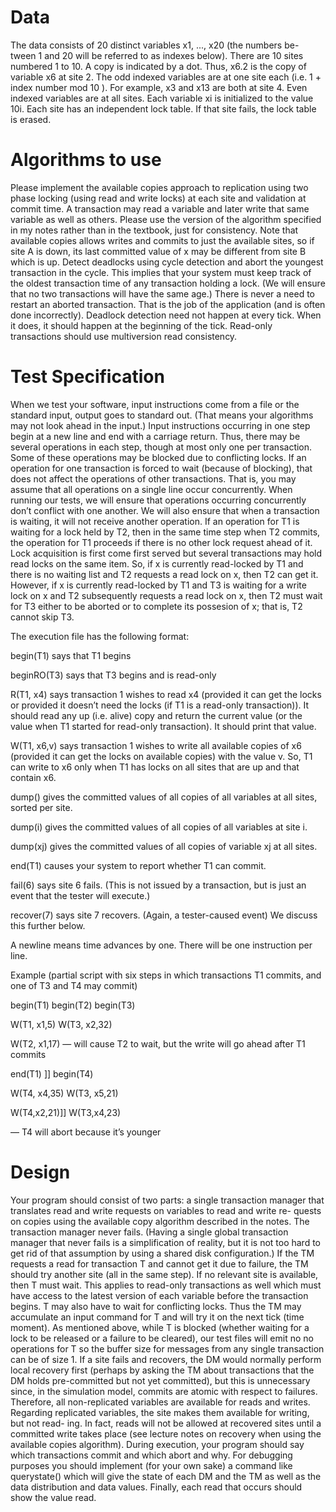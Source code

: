 # Data
The data consists of 20 distinct variables x1, ..., x20 (the numbers be- tween 1 and 20 will be referred to as indexes below). There are 10 sites numbered 1 to 10. A copy is indicated by a dot. Thus, x6.2 is the copy of variable x6 at site 2. The odd indexed variables are at one site each (i.e. 1 + index number mod 10 ). For example, x3 and x13 are both at site 4. Even indexed variables are at all sites. Each variable xi is initialized to the value 10i. Each site has an independent lock table. If that site fails, the lock table is erased.
# Algorithms to use
Please implement the available copies approach to replication using two phase locking (using read and write locks) at each site and validation at commit time. A transaction may read a variable and later write that same variable as well as others. Please use the version of the algorithm specified in my notes rather than in the textbook, just for consistency. Note that available copies allows writes and commits to just the available sites, so if site A is down, its last committed value of x may be different from site B which is up.
Detect deadlocks using cycle detection and abort the youngest transaction in the cycle. This implies that your system must keep track of the oldest transaction time of any transaction holding a lock. (We will ensure that no two transactions will have the same age.) There is never a need to restart an aborted transaction. That is the job of the application (and is often done incorrectly). Deadlock detection need not happen at every tick. When it does, it should happen at the beginning of the tick.
Read-only transactions should use multiversion read consistency.

# Test Specification
When we test your software, input instructions come from a file or the standard input, output goes to standard out. (That means your algorithms may not look ahead in the input.) Input instructions occurring in one step begin at a new line and end with a carriage return. Thus, there may be several operations in each step, though at most only one per transaction. Some of these operations may be blocked due to conflicting locks. If an operation for one transaction is forced to wait (because of blocking), that does not affect the operations of other transactions. That is, you may assume that all operations on a single line occur concurrently. When running our tests, we will ensure that operations occurring concurrently don’t conflict with one another. We will also ensure that when a transaction is waiting, it will not receive another operation.
If an operation for T1 is waiting for a lock held by T2, then in the same time step when T2 commits, the operation for T1 proceeds if there is no other lock request ahead of it. Lock acquisition is first come first served but several transactions may hold read locks on the same item. So, if x is currently read-locked by T1 and there is no waiting list and T2 requests a read lock on x, then T2 can get it. However, if x is currently read-locked by T1 and T3 is waiting for a write lock on x and T2 subsequently requests a read lock on x, then T2 must wait for T3 either to be aborted or to complete its possesion of x; that is, T2 cannot skip T3.

The execution file has the following format:

begin(T1) says that T1 begins

beginRO(T3) says that T3 begins and is read-only

R(T1, x4) says transaction 1 wishes to read x4 (provided it can get the locks or provided it doesn’t need the locks (if T1 is a read-only transaction)). It should read any up (i.e. alive) copy and return the current value (or the value when T1 started for read-only transaction). It should print that value.

W(T1, x6,v) says transaction 1 wishes to write all available copies of x6 (provided it can get the locks on available copies) with the value v. So, T1 can write to x6 only when T1 has locks on all sites that are up and that contain x6.

dump() gives the committed values of all copies of all variables at all sites, sorted per site.

dump(i) gives the committed values of all copies of all variables at site i.

dump(xj) gives the committed values of all copies of variable xj at all sites.

end(T1) causes your system to report whether T1 can commit.

fail(6) says site 6 fails. (This is not issued by a transaction, but is just an event that the tester will execute.)

recover(7) says site 7 recovers. (Again, a tester-caused event) We discuss this further below.

A newline means time advances by one. There will be one instruction per line.

Example (partial script with six steps in which transactions T1 commits, and one of T3 and T4 may commit)

begin(T1) begin(T2) begin(T3)

W(T1, x1,5)  W(T3, x2,32)

W(T2, x1,17) — will cause T2 to wait, but the write will go ahead after T1 commits

end(T1) ]] begin(T4)

W(T4, x4,35) W(T3, x5,21)

W(T4,x2,21)]] W(T3,x4,23)

— T4 will abort because it’s younger

# Design
Your program should consist of two parts: a single transaction manager that translates read and write requests on variables to read and write re- quests on copies using the available copy algorithm described in the notes. The transaction manager never fails. (Having a single global transaction manager that never fails is a simplification of reality, but it is not too hard to get rid of that assumption by using a shared disk configuration.)
If the TM requests a read for transaction T and cannot get it due to failure, the TM should try another site (all in the same step). If no relevant site is available, then T must wait. This applies to read-only transactions as well which must have access to the latest version of each variable before the transaction begins. T may also have to wait for conflicting locks. Thus the TM may accumulate an input command for T and will try it on the next tick (time moment). As mentioned above, while T is blocked (whether waiting for a lock to be released or a failure to be cleared), our test files will emit no no operations for T so the buffer size for messages from any single transaction can be of size 1.
If a site fails and recovers, the DM would normally perform local recovery first (perhaps by asking the TM about transactions that the DM holds pre-committed but not yet committed), but this is unnecessary since, in the simulation model, commits are atomic with respect to failures. Therefore, all non-replicated variables are available for reads and writes. Regarding replicated variables, the site makes them available for writing, but not read- ing. In fact, reads will not be allowed at recovered sites until a committed write takes place (see lecture notes on recovery when using the available copies algorithm).
During execution, your program should say which transactions commit and which abort and why. For debugging purposes you should implement (for your own sake) a command like querystate() which will give the state of each DM and the TM as well as the data distribution and data values. Finally, each read that occurs should show the value read.
